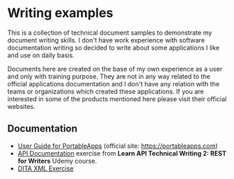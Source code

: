 # Writing examples

This is a collection of technical document samples to demonstrate my document writing skills. I don't have work experience with software documentation writing so decided to write about some applications I like and use on daily basis.

Documents here are created on the base of my own experience as a user and only with training purpose. They are not in any way related to the official applications documentation and I don't have any relation with the teams or organizations which created these applications. If you are interested in some of the products mentioned here please visit their official websites.

## Documentation

* [User Guide for PortableApps](UserGuide.md) (official site: <https://portableapps.com>)
* [API Documentation](RESTDocs.md) exercise from **Learn API Technical Writing 2: REST for Writers** Udemy course.
* [DITA XML Exercise](https://github.com/mplachkova/WritingPortfolio/tree/main/BasicPoECraftGudeData)
